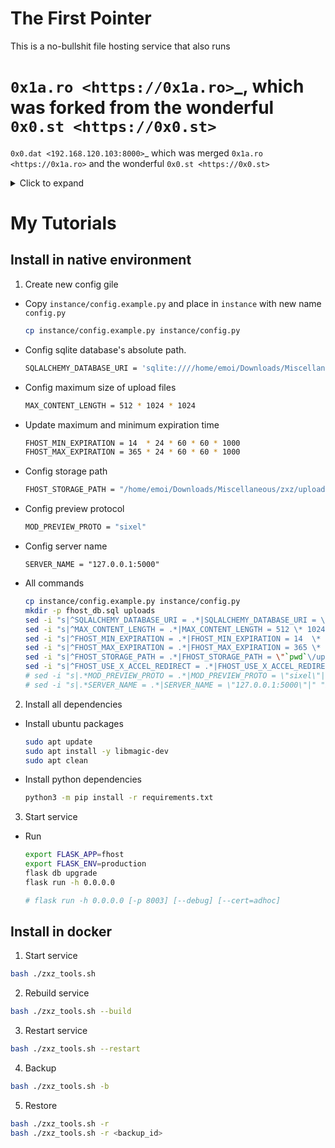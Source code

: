 The First Pointer
=================

This is a no-bullshit file hosting service that also runs
# `0x1a.ro <https://0x1a.ro>`_, which was forked from the wonderful `0x0.st <https://0x0.st>`
`0x0.dat <192.168.120.103:8000>`_ which was merged `0x1a.ro <https://0x1a.ro>` and the wonderful `0x0.st <https://0x0.st>`

<details>
  <summary>Click to expand</summary>

Configuration
-------------

To change settings, copy ``config.py.example`` to ``instance/config.py`` and modify to your liking.
For more information on instance configuration, see `the Flask documentation <https://flask.palletsprojects.com/en/2.0.x/config/#instance-folders>`_.

To customize the home and error pages, create a ``templates`` directory
in your instance directory and copy any templates you want to modify there.

If you are running nginx, you should use the ``X-Accel-Redirect`` header.
To make it work, include this in your nginx config’s ``server`` block::

    location /up {
        internal;
    }

where ``/up`` is whatever you’ve configured as ``FHOST_STORAGE_PATH``.

For all other servers, set ``FHOST_USE_X_ACCEL_REDIRECT`` to ``False`` and
``USE_X_SENDFILE`` to ``True``, assuming your server supports this.
Otherwise, Flask will serve the file with chunked encoding, which has several
downsides, one of them being that range requests will not work. This is a
problem for example when streaming media files: It won’t be possible to seek,
and some ISOBMFF (MP4) files will not play at all.

To make files expire, simply run ``FLASK_APP=fhost flask prune`` every
now and then. You can use the provided systemd unit files for this::

    0x0-prune.service
    0x0-prune.timer

Make sure to edit them to match your system configuration. In particular,
set the user and paths in ``0x0-prune.service``.

Before running the service for the first time and every time you update it
from this git repository, run ``FLASK_APP=fhost flask db upgrade``.


Moderation UI
-------------

.. image:: modui.webp
  :height: 300

0x0 features a TUI program for file moderation. With it, you can view a list
of uploaded files, as well as extended information on them. It allows you to
take actions like removing files temporarily or permanently, as well as
blocking IP addresses and associated files.

If a sufficiently recent version of python-mpv with libmpv is present and
your terminal supports it, you also get graphical file previews, including
video playback. Upstream mpv currently supports sixels and the
`kitty graphics protocol <https://sw.kovidgoyal.net/kitty/graphics-protocol/>`_.
For this to work, set the ``MOD_PREVIEW_PROTO`` option in ``instance/config.py``.

Requirements:

* `Textual <https://textual.textualize.io/>`_

Optional:

* `python-mpv <https://github.com/jaseg/python-mpv>`_
  (graphical previews)
* `PyAV <https://github.com/PyAV-Org/PyAV>`_
  (information on multimedia files)
* `PyMuPDF <https://github.com/pymupdf/PyMuPDF>`_
  (previews and file information for PDF, XPS, EPUB, MOBI and FB2)
* `libarchive-c <https://github.com/Changaco/python-libarchive-c>`_
  (archive content listing)

.. note::
    `Mosh <https://mosh.org/>`_ currently does not support sixels or kitty graphics.

.. hint::
    You may need to set the ``COLORTERM`` environment variable to
    ``truecolor``.

.. tip::
    Using compression with SSH (``-C`` option) can significantly
    reduce the bandwidth requirements for graphics.

Docker Build & Run
------------------
block::

    docker build . -t 0x1a:latest

Then run with Docker-Compose block::

    version: "3"
    services:
      "0x1a":
        image: 0x1a:latest
          container_name: "0x1a"
            volumes:
              - ./upload:/files
              - ./instance:/python-docker/instance
              - ./fhost_db.sql:/python-docker/fhost_db.sql



NSFW Detection
--------------

0x0 supports classification of NSFW content via Yahoo’s open_nsfw Caffe
neural network model. This works for images and video files and requires
the following:

* Caffe Python module (built for Python 3)
* `PyAV <https://github.com/PyAV-Org/PyAV>`_


Virus Scanning
--------------

0x0 can scan its files with ClamAV’s daemon. As this can take a long time
for larger files, this does not happen immediately but instead every time
you run the ``vscan`` command. It is recommended to configure a systemd
timer or cronjob to do this periodically. Examples are included::

    0x0-vscan.service
    0x0-vscan.timer

Remember to adjust your size limits in clamd.conf, including
``StreamMaxLength``!

This feature requires the `clamd module <https://pypi.org/project/clamd/>`_.


Network Security Considerations
-------------------------------

Keep in mind that 0x0 can fetch files from URLs. This includes your local
network! You should take precautions so that this feature cannot be abused.
0x0 does not (yet) have a way to filter remote URLs, but on Linux, you can
use firewall rules and/or namespaces. This is less error-prone anyway.

For instance, if you are using the excellent `FireHOL <https://firehol.org/>`_,
it’s very easy to create a group on your system and use it as a condition
in your firewall rules. You would then run the application server under that
group.

</details>

# My Tutorials

## Install in native environment

1. Create new config gile

  - Copy `instance/config.example.py` and place in `instance` with new name `config.py`

     ```bash
     cp instance/config.example.py instance/config.py
     ```

  - Config sqlite database's absolute path.

     ```bash
     SQLALCHEMY_DATABASE_URI = 'sqlite:////home/emoi/Downloads/Miscellaneous/zxz/fhost_db.sql/fhost.db'
     ```

  - Config maximum size of upload files

     ```bash
     MAX_CONTENT_LENGTH = 512 * 1024 * 1024
     ```

  - Update maximum and minimum expiration time

     ```bash
     FHOST_MIN_EXPIRATION = 14  * 24 * 60 * 60 * 1000
     FHOST_MAX_EXPIRATION = 365 * 24 * 60 * 60 * 1000
     ```

  - Config storage path

     ```bash
     FHOST_STORAGE_PATH = "/home/emoi/Downloads/Miscellaneous/zxz/uploads"
     ```

  - Config preview protocol

     ```bash
     MOD_PREVIEW_PROTO = "sixel"
     ```

  - Config server name

     ```
     SERVER_NAME = "127.0.0.1:5000"
     ```

  - All commands

     ```bash
     cp instance/config.example.py instance/config.py
     mkdir -p fhost_db.sql uploads
     sed -i "s|^SQLALCHEMY_DATABASE_URI = .*|SQLALCHEMY_DATABASE_URI = \'sqlite:\/\/\/`pwd`\/fhost_db.sql\/fhost.db\'|" "instance/config.py"
     sed -i "s|^MAX_CONTENT_LENGTH = .*|MAX_CONTENT_LENGTH = 512 \* 1024 \* 1024|" "instance/config.py"
     sed -i "s|^FHOST_MIN_EXPIRATION = .*|FHOST_MIN_EXPIRATION = 14  \* 24 \* 60 \* 60 \* 1000|" "instance/config.py"
     sed -i "s|^FHOST_MAX_EXPIRATION = .*|FHOST_MAX_EXPIRATION = 365 \* 24 \* 60 \* 60 \* 1000|" "instance/config.py"
     sed -i "s|^FHOST_STORAGE_PATH = .*|FHOST_STORAGE_PATH = \"`pwd`\/uploads\"|" "instance/config.py"
     sed -i "s|^FHOST_USE_X_ACCEL_REDIRECT = .*|FHOST_USE_X_ACCEL_REDIRECT = False|" "instance/config.py"
     # sed -i "s|.*MOD_PREVIEW_PROTO = .*|MOD_PREVIEW_PROTO = \"sixel\"|" "instance/config.py"
     # sed -i "s|.*SERVER_NAME = .*|SERVER_NAME = \"127.0.0.1:5000\"|" "instance/config.py"
     ```

2. Install all dependencies

  - Install ubuntu packages

     ```bash
     sudo apt update
     sudo apt install -y libmagic-dev
     sudo apt clean
     ```

  - Install python dependencies

     ```bash
     python3 -m pip install -r requirements.txt
     ```

3. Start service

  - Run

     ```bash
     export FLASK_APP=fhost
     export FLASK_ENV=production
     flask db upgrade
     flask run -h 0.0.0.0

     # flask run -h 0.0.0.0 [-p 8003] [--debug] [--cert=adhoc]
     ```

## Install in docker

1. Start service

```bash
bash ./zxz_tools.sh
```

2. Rebuild service

```bash
bash ./zxz_tools.sh --build
```

3. Restart service

```bash
bash ./zxz_tools.sh --restart
```

4. Backup

```bash
bash ./zxz_tools.sh -b
```

5. Restore

```bash
bash ./zxz_tools.sh -r
bash ./zxz_tools.sh -r <backup_id>
```

